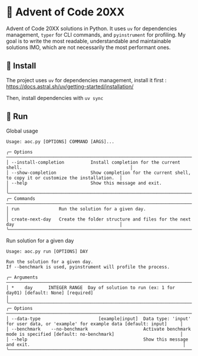 # 🎅 Advent of Code 20XX
Advent of Code 20XX solutions in Python. It uses `uv` for dependencies management, `typer` for CLI commands, and `pyinstrument` for profiling. My goal is to write the most readable, understandable and maintainable solutions IMO, which are not necessarily the most performant ones.

## 💽 Install
The project uses `uv` for dependencies management, install it first : https://docs.astral.sh/uv/getting-started/installation/

Then, install dependencies with `uv sync`

## 🏃 Run

Global usage
```
Usage: aoc.py [OPTIONS] COMMAND [ARGS]...

╭─ Options ───────────────────────────────────────────────────────────────────────────────────────────────────────╮
│ --install-completion          Install completion for the current shell.                                         │
│ --show-completion             Show completion for the current shell, to copy it or customize the installation.  │
│ --help                        Show this message and exit.                                                       │
╰─────────────────────────────────────────────────────────────────────────────────────────────────────────────────╯
╭─ Commands ──────────────────────────────────────────────────────────────────────────────────────────────────────╮
│ run               Run the solution for a given day.                                                             │
│ create-next-day   Create the folder structure and files for the next day                                        │
╰─────────────────────────────────────────────────────────────────────────────────────────────────────────────────╯
```

Run solution for a given day
```
Usage: aoc.py run [OPTIONS] DAY

Run the solution for a given day.
If --benchmark is used, pyinstrument will profile the process.

╭─ Arguments ────────────────────────────────────────────────────────────────────────────────────────────────────────────────────────────╮
│ *    day      INTEGER RANGE  Day of solution to run (ex: 1 for day01) [default: None] [required]                                       │
╰────────────────────────────────────────────────────────────────────────────────────────────────────────────────────────────────────────╯
╭─ Options ──────────────────────────────────────────────────────────────────────────────────────────────────────────────────────────────╮
│ --data-type                      [example|input]  Data type: 'input' for user data, or 'example' for example data [default: input]     │
│ --benchmark    --no-benchmark                     Activate benchmark mode is specified [default: no-benchmark]                         │
│ --help                                            Show this message and exit.                                                          │
╰────────────────────────────────────────────────────────────────────────────────────────────────────────────────────────────────────────╯
```